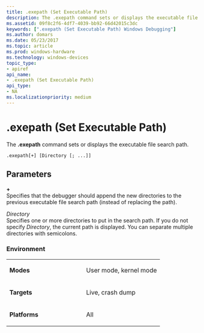 ```yaml
---
title: .exepath (Set Executable Path)
description: The .exepath command sets or displays the executable file search path.
ms.assetid: 09f8c2f6-4df7-4039-bb92-66d42015c3dc
keywords: [".exepath (Set Executable Path) Windows Debugging"]
ms.author: domars
ms.date: 05/23/2017
ms.topic: article
ms.prod: windows-hardware
ms.technology: windows-devices
topic_type:
- apiref
api_name:
- .exepath (Set Executable Path)
api_type:
- NA
ms.localizationpriority: medium
---
```


# .exepath (Set Executable Path)


The **.exepath** command sets or displays the executable file search path.

```
.exepath[+] [Directory [; ...]] 
```

## <span id="ddk_meta_set_executable_path_dbg"></span><span id="DDK_META_SET_EXECUTABLE_PATH_DBG"></span>Parameters


<span id="______________"></span> **+**   
Specifies that the debugger should append the new directories to the previous executable file search path (instead of replacing the path).

<span id="_______Directory______"></span><span id="_______directory______"></span><span id="_______DIRECTORY______"></span> *Directory*   
Specifies one or more directories to put in the search path. If you do not specify *Directory*, the current path is displayed. You can separate multiple directories with semicolons.

### <span id="Environment"></span><span id="environment"></span><span id="ENVIRONMENT"></span>Environment

<table>
<colgroup>
<col width="50%" />
<col width="50%" />
</colgroup>
<tbody>
<tr class="odd">
<td align="left"><p><strong>Modes</strong></p></td>
<td align="left"><p>User mode, kernel mode</p></td>
</tr>
<tr class="even">
<td align="left"><p><strong>Targets</strong></p></td>
<td align="left"><p>Live, crash dump</p></td>
</tr>
<tr class="odd">
<td align="left"><p><strong>Platforms</strong></p></td>
<td align="left"><p>All</p></td>
</tr>
</tbody>
</table>

 

 

 






